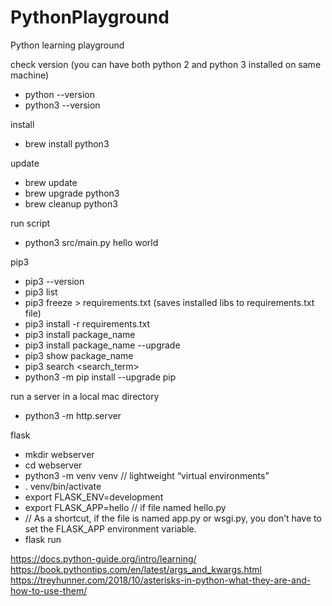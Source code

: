 # PythonPlayground    

Python learning playground    

check version (you can have both python 2 and python 3 installed on same machine)    
* python --version
* python3 --version

install     
* brew install python3    

update    
* brew update     
* brew upgrade python3 
* brew cleanup python3          
  
run script    
* python3 src/main.py hello world     

pip3    
* pip3 --version    
* pip3 list
* pip3 freeze > requirements.txt (saves installed libs to requirements.txt file)      
* pip3 install -r requirements.txt          
* pip3 install package_name      
* pip3 install package_name --upgrade    
* pip3 show package_name 
* pip3 search <search_term>
* python3 -m pip install --upgrade pip    

run a server in a local mac directory     
* python3 -m http.server     

flask    
* mkdir webserver    
* cd webserver      
* python3 -m venv venv // lightweight “virtual environments”     
* . venv/bin/activate    
* export FLASK_ENV=development     
* export FLASK_APP=hello // if file named hello.py    
* // As a shortcut, if the file is named app.py or wsgi.py, you don’t have to set the FLASK_APP environment variable.    
* flask run    

https://docs.python-guide.org/intro/learning/        
https://book.pythontips.com/en/latest/args_and_kwargs.html      
https://treyhunner.com/2018/10/asterisks-in-python-what-they-are-and-how-to-use-them/